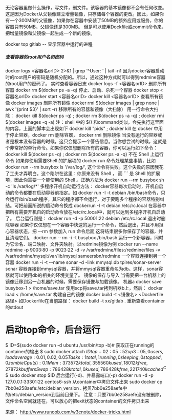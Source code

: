 无论容器里做什么操作，写文件，删文件。该容器的基本镜像都不会有任何改变。这是因为Docker从父镜像建立增量镜像，只存储每个容器的更改。因此，如果你有一个300MB的父镜像，如果你在容器中安装了50MB的额外应用或服务，你的容器只有50MB，父镜像还是300MB。 但是可以使用Dockfile或commit命令来，把增量镜像和父镜像一起生成一个新的镜像。
  
  
docker top gitlab -- 显示容器中运行的进程
##### 查看容器的root用户名和密码
docker logs <容器名orID> 2>&1 | grep '^User: ' | tail -n1
因为docker容器启动时的root用户的密码是随机分配的。所以，通过这种方式就可以得到redmine容器的root用户的密码了。
实时查看容器日志
docker logs -f <容器名orID>
删除所有容器
docker rm $(docker ps -a -q)
停止、启动、杀死一个容器
docker stop <容器名orID>
docker start <容器名orID>
docker kill <容器名orID>
查看所有镜像
docker images
删除所有镜像
docker rmi $(docker images | grep none | awk '{print $3}' | sort -r)
移除所有的容器和镜像（大扫除）
用一行命令大扫除：
docker kill $(docker ps -q) ; docker rm $(docker ps -a -q) ; docker rmi $(docker images -q -a)
注：shell 中的 $() 和command类似，会先执行这里面的内容，上面的脚本会出现如下 docker kill "pids" ; docker kill 在 docker 中用于停止容器，docker rm 删除容器， docker rmi 删除镜像
当没有运行的容器或者是根本没有容器的时候，这只会提示一个警告信息。当你想尝试的时候，这就是个非常好的单行命令。如果你仅仅想删除所有的容器，你可以运行如下命令：
docker kill $(docker ps -q) ; docker rm $(docker ps -a -q) 
不在 Shell 上运行命令
如果你使用需要Shell 的扩展项的 docker run 命令处理某些事情，比如 docker run --rm busybox ls '/var/log/', 这个命令将失败。这个失败的原因我花了工夫才弄明白。这个陷阱在这里：你原来没有 Shell ， 而 ``` 是 Shell 的扩展项，因此你需要一个能使用的 Shell 。正确方法为
docker run --rm busybox sh -c 'ls /var/log/*'
多程序开机自动运行方法：
docker容器每次启动时，开机自启动的命令都要在启动容器前指定。如 docker run -I -t debian /bin/bash命令，只会运行/bin/bash程序，其它的程序都不会运行，对于要跑多个程序的容器特别纠结。可把前面所说的启动命令换成
dockerrun -I -t debian /etc/rc.local
在容器中把所有需要开机自的启动命令放在/etc/rc.local中，就可以达到多程序开机自启动了。
后台运行则是：
docker run -d -p 50001:22 debian /etc/rc.local
退出时删除容器
如果你仅仅想在一个容器中快速的运行一个命令，然后退出，并且不用担心容器状态，把 --rm 参数加入 run 命令后面,这将结束很多你保存了的容器，并且清理它们。
docker run --rm -i -t busybox /bin/bash
运行一个新容器，同时为它命名、端口映射、文件夹映射。以redmine镜像为例
docker run --name redmine -p 9003:80 -p 9023:22 -d -v /var/redmine/files:/redmine/files -v /var/redmine/mysql:/var/lib/mysql sameersbn/redmine
一个容器连接到另一个容器
docker run -i -t --name sonar -d -link mmysql:db   tpires/sonar-server
sonar
容器连接到mmysql容器，并将mmysql容器重命名为db。这样，sonar容器就可以使用db的相关的环境变量了。
镜像的保存与导入
当需要把一台机器上的镜像迁移到另一台机器的时候，需要保存镜像与加载镜像。 机器a
docker save busybox-1 > /home/save.tar
使用scp将save.tar拷到机器b上，然后：
docker load < /home/save.tar
构建自己的镜像
docker build -t <镜像名> <Dockerfile路径>
如Dockerfile在当前路径：
docker build -t xx/gitlab .
重新查看container的stdout
# 启动top命令，后台运行
$ ID=$(sudo docker run -d ubuntu /usr/bin/top -b)# 获取正在running的container的输出
$ sudo docker attach $ID
top - 02:05:52 up  3:05,  0 users,  load average: 0.01, 0.02, 0.05Tasks:   1 total,   1 running,   0 sleeping,   0 stopped,   0 zombie
Cpu(s):  0.1%us,  0.2%sy,  0.0%ni, 99.7%id,  0.0%wa,  0.0%hi,  0.0%si,  0.0%st
Mem:    373572k total,   355560k used,    18012k free,    27872k buffers
Swap:   786428k total,        0k used,   786428k free,   221740k cached
^C$
$ sudo docker stop $ID
后台运行(-d)、并暴露端口(-p)
docker run -d -p 127.0.0.1:33301:22 centos6-ssh
从container中拷贝文件出来
sudo docker cp 7bb0e258aefe:/etc/debian_version .
拷贝7bb0e258aefe中的/etc/debian_version到当前目录下。
注意：只要7bb0e258aefe没有被删除，文件命名空间就还在，可以放心的把exit状态的container的文件拷贝出来

来源： http://www.runoob.com/w3cnote/docker-tricks.html

